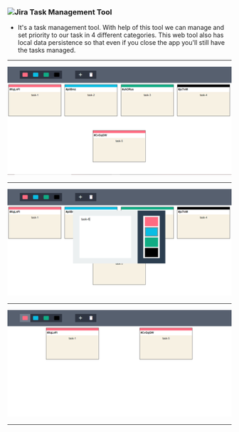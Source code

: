 ###  ![Jira Task Management Tool](https://nikhil00shinde.github.io/Jira-Task-Mangement-Tool/)

* It's a task management tool. With help of this tool we can manage and set priority to our task in 4 different categories. This web tool also has local data persistence so that even if you close the app you'll still have the tasks managed.
***
![All Tickets](img1.png)
***
![All Tickets](img3.png)
***
![All Tickets](img2.png)
***
